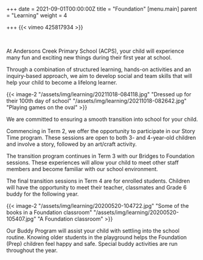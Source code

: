+++
date = 2021-09-01T00:00:00Z
title = "Foundation"
[menu.main]
parent = "Learning"
weight = 4

+++
{{< vimeo 425817934 >}}

<p>&nbsp;</p>

At Andersons Creek Primary School (ACPS), your child will experience many fun and exciting new things during their first year at school.

Through a combination of structured learning, hands-on activities and an inquiry-based approach, we aim to develop social and team skills that will help your child to become a lifelong learner.

{{< image-2 "/assets/img/learning/20211018-084118.jpg" "Dressed up for their 100th day of school" "/assets/img/learning/20211018-082642.jpg" "Playing games on the oval"  >}}

We are committed to ensuring a smooth transition into school for your child.

Commencing in Term 2, we offer the opportunity to participate in our Story Time program. These sessions are open to both 3- and 4-year-old children and involve a story, followed by an art/craft activity.

The transition program continues in Term 3 with our Bridges to Foundation sessions. These experiences will allow your child to meet other staff members and become familiar with our school environment.

The final transition sessions in Term 4 are for enrolled students. Children will have the opportunity to meet their teacher, classmates and Grade 6 buddy for the following year.

{{< image-2 "/assets/img/learning/20200520-104722.jpg" "Some of the books in a Foundation classroom" "/assets/img/learning/20200520-105407.jpg" "A Foundation classroom" >}}

Our Buddy Program will assist your child with settling into the school routine. Knowing older students in the playground helps the Foundation (Prep) children feel happy and safe. Special buddy activities are run throughout the year.